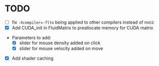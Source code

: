 # TODO

- [ ] fix `-Xcompiler=-flto` being applied to other compilers instead of nvcc
- [x] Add CUDA_init in FluidMatrix to preallocate memory for CUDA matrix
- Parameters to add:
    - [x] slider for mouse density added on click
    - [x] slider for mouse velocity added on move
- [x] Add shader caching
